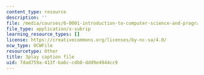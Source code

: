 ```yaml
---
content_type: resource
description: ''
file: /media/courses/6-0001-introduction-to-computer-science-and-programming-in-python-fall-2016/7dad759a413fba6ccdb0ddd9e4944cc9_7lQXYl_L28w.srt
file_type: application/x-subrip
learning_resource_types: []
license: https://creativecommons.org/licenses/by-nc-sa/4.0/
ocw_type: OCWFile
resourcetype: Other
title: 3play caption file
uid: 7dad759a-413f-ba6c-cdb0-ddd9e4944cc9
---
```

